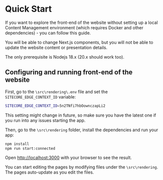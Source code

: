 # Quick Start

If you want to explore the front-end of the website without setting up a local Content Management environment (which requires Docker and other dependencies) - you can follow this guide.

You will be able to change Next.js components, but you will not be able to update the website content or presentation details.

The only prerequisite is Nodejs 18.x (20.x should work too).

## Configuring and running front-end of the website

First, go to the `\src\rendering\.env` file and set the `SITECORE_EDGE_CONTEXT_ID` variable:

```bash
SITECORE_EDGE_CONTEXT_ID=5n2TNfi7hbOownczapLi2
```

This setting might change in future, so make sure you have the latest one if you run into any issues starting the app.

Then, go to the `\src\rendering` folder, install the dependencies and run your app:

```bash
npm install
npm run start:connected
```

Open [http://localhost:3000](http://localhost:3000) with your browser to see the result.

You can start editing the pages by modifying files under the `\src\rendering`. The pages auto-update as you edit the files.
